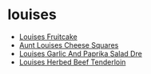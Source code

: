 # louises

 * [Louises Fruitcake](../index/l/louises-fruitcake-2800.json)
 * [Aunt Louises Cheese Squares](../index/a/aunt-louises-cheese-squares.json)
 * [Louises Garlic And Paprika Salad Dre](../index/l/louises-garlic-and-paprika-salad-dre.json)
 * [Louises Herbed Beef Tenderloin](../index/l/louises-herbed-beef-tenderloin.json)
